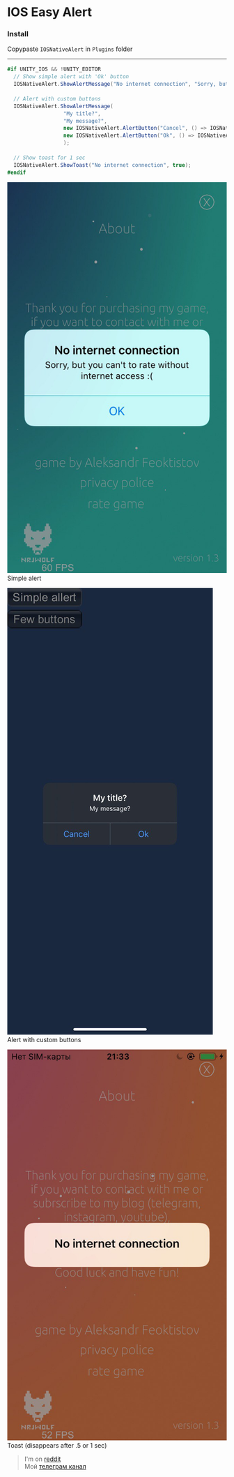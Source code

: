 # IOS Easy Alert

### Install

Copypaste ```IOSNativeAlert``` in ```Plugins``` folder

---

``` c#
#if UNITY_IOS && !UNITY_EDITOR
  // Show simple alert with 'Ok' button
  IOSNativeAlert.ShowAlertMessage("No internet connection", "Sorry, but you can't to rate without internet access :(");

  // Alert with custom buttons
  IOSNativeAlert.ShowAlertMessage(
                  "My title?", 
                  "My message?",
                  new IOSNativeAlert.AlertButton("Cancel", () => IOSNativeAlert.ShowToast("Cancel")), // show 'toast' as callback 
                  new IOSNativeAlert.AlertButton("Ok", () => IOSNativeAlert.ShowToast("Ok"))
                  );

  // Show toast for 1 sec
  IOSNativeAlert.ShowToast("No internet connection", true);
#endif
```

![](https://github.com/Nrjwolf/unity-ios-easy-native-alert/blob/master/images/AlertOk.jpg "Alert") </br>
Simple alert

![](https://github.com/Nrjwolf/unity-ios-easy-native-alert/blob/master/images/CustomButtons.jpg "Custom buttons") </br>
Alert with custom buttons

![](https://github.com/Nrjwolf/unity-ios-easy-native-alert/blob/master/images/Toast.jpg "Toast") </br>
Toast (disappears after .5 or 1 sec)  

>I'm on [reddit](https://www.reddit.com/r/Nrjwolf/)  
>Мой [телеграм канал](https://t.me/nrjwolf_live)
